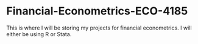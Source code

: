 # Financial-Econometrics-ECO-4185
This is where I will be storing my projects for financial econometrics. I will either be using R or Stata.
